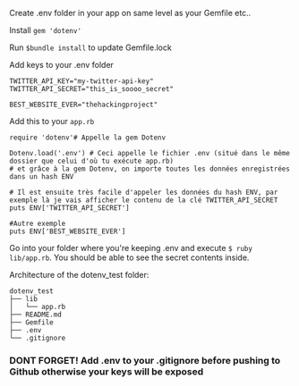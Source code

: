 Create .env folder in your app on same level as your Gemfile etc..

Install `gem 'dotenv'`

Run `$bundle install` to update Gemfile.lock

Add keys to your .env folder
```
TWITTER_API_KEY="my-twitter-api-key"
TWITTER_API_SECRET="this_is_soooo_secret"

BEST_WEBSITE_EVER="thehackingproject"
```

Add this to your `app.rb`
```
require 'dotenv'# Appelle la gem Dotenv

Dotenv.load('.env') # Ceci appelle le fichier .env (situé dans le même dossier que celui d'où tu exécute app.rb)
# et grâce à la gem Dotenv, on importe toutes les données enregistrées dans un hash ENV

# Il est ensuite très facile d'appeler les données du hash ENV, par exemple là je vais afficher le contenu de la clé TWITTER_API_SECRET
puts ENV['TWITTER_API_SECRET']

#Autre exemple 
puts ENV['BEST_WEBSITE_EVER']
```

Go into your folder where you're keeping .env and execute `$ ruby lib/app.rb`. You should be able to see the secret contents inside.

Architecture of the dotenv_test folder:
```
dotenv_test
├── lib
│   └── app.rb
├── README.md
├── Gemfile
├── .env
└── .gitignore
```
### DONT FORGET! Add .env to your .gitignore before pushing to Github otherwise your keys will be exposed
